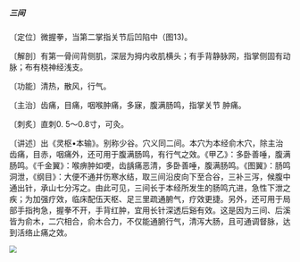 ##### 三间

〔定位〕微握拳，当第二掌指关节后凹陷中（图13)。

〔解剖〕有第一骨间背侧肌，深层为拇内收肌横头；有手背静脉网，指掌侧固有动脉；布有桡神经浅支。

〔功能〕清热，散风，行气。

〔主治〕齿痛，目痛，咽喉肿痛，多寐，腹满肠鸣，指掌关节 肿痛。

〔刺炙〕直刺0. 5〜0.8寸，可灸。

〔讲述〕出《灵枢•本输》。别称少谷。穴义同二间。本穴为本经俞木穴，除主治齿痛，目赤，咽痛外，还可用于腹满肠鸣，有行气之效。《甲乙》：多卧善唾，腹满肠鸣。《千金翼》：喉痹肿如哽，齿龋痛恶清，多卧善唾，腹满肠鸣。《图翼》：肠鸣洞泄，《纲目》：大便不通并伤寒水结，取三间沿皮向下至合谷，三补三泻，候腹中通出针，承山七分泻之。由此可见，三间长于本经所发生的肠鸣亢进，急性下泄之疾；为加强疗效，临床配伍天枢、足三里疏通腑气，疗效更捷。另外，还可用于局部手指拘急，握拳不开，手背红肿，宜用长针深透后谿有效。这是因为三间、后溪皆为俞木，二穴相合，俞木合力，不仅能通腑行气，清泻大肠，且可通调督脉，达到活络止痛之效。

<img src="img/图13.jpg" style="zoom:80%;" />
